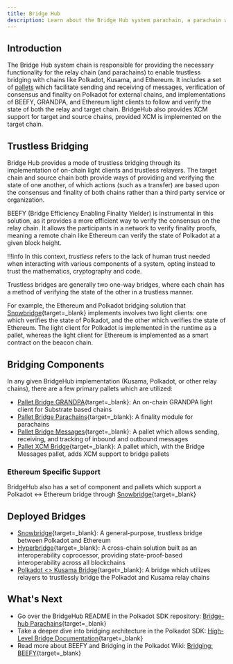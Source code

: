 ```yaml
---
title: Bridge Hub
description: Learn about the Bridge Hub system parachain, a parachain which facilitates the interactions from Polkadot to the rest of Web3.
---
```


## Introduction

The Bridge Hub system chain is responsible for providing the necessary functionality for the relay chain (and parachains) 
to enable trustless bridging with chains like Polkadot, Kusama, and Ethereum. It includes a set of [pallets](../../glossary.md#pallet) which facilitate sending and receiving of messages, verification of consensus and finality on Polkadot for external chains, and implementations of BEEFY, GRANDPA, and Ethereum light clients to follow and verify the state of both the relay and target chain. BridgeHub also provides XCM support for target and source chains, provided XCM is implemented on the target chain.

## Trustless Bridging

Bridge Hub provides a mode of trustless bridging through its implementation of on-chain light clients and trustless relayers. The target chain and source chain both provide ways of providing and verifying the state of one another, of which actions (such as a transfer) are based upon the consensus and finality of both chains rather than a third party service or organization.

BEEFY (Bridge Efficiency Enabling Finality Yielder) is instrumental in this solution, as it provides a more efficient way to verify the consensus on the relay chain. It allows the participants in a network to verify finality proofs, meaning a remote chain like Ethereum can verify the state of Polkadot at a given block height.

!!!info
    In this context, *trustless* refers to the lack of human trust needed when interacting with various components of a system, opting instead to trust the mathematics, cryptography and code.

Trustless bridges are generally two one-way bridges, where each chain has a method of verifying the state of the other in a trustless manner.

For example, the Ethereum and Polkadot bridging solution that [Snowbridge](https://docs.snowbridge.network/){target=_blank} implements involves two light clients: one which verifies the state of Polkadot, and the other which verifies the state of Ethereum. The light client for Polkadot is implemented in the runtime as a pallet, whereas the light client for Ethereum is implemented as a smart contract on the beacon chain.

## Bridging Components

In any given BridgeHub implementation (Kusama, Polkadot, or other relay chains), there are a few primary pallets which are utilized:

- [Pallet Bridge GRANDPA](https://paritytech.github.io/polkadot-sdk/master/pallet_bridge_grandpa/index.html){target=_blank}: An on-chain GRANDPA light client for Substrate based chains
- [Pallet Bridge Parachains](https://paritytech.github.io/polkadot-sdk/master/pallet_bridge_parachains/index.html){target=_blank}: A finality module for parachains
- [Pallet Bridge Messages](https://paritytech.github.io/polkadot-sdk/master/pallet_bridge_grandpa/index.html){target=_blank}: A pallet which allows sending, receiving, and tracking of inbound and outbound messages 
- [Pallet XCM Bridge](https://paritytech.github.io/polkadot-sdk/master/pallet_xcm_bridge_hub/index.html){target=_blank}: A pallet which, with the Bridge Messages pallet, adds XCM support to bridge pallets

### Ethereum Specific Support

BridgeHub also has a set of component and pallets which support a Polkadot <-> Ethereum bridge through [Snowbridge](https://github.com/Snowfork/snowbridge){target=_blank}

## Deployed Bridges

- [Snowbridge](https://wiki.polkadot.network/docs/learn-snowbridge){target=_blank}: A general-purpose, trustless bridge between Polkadot and Ethereum
- [Hyperbridge](https://wiki.polkadot.network/docs/learn-hyperbridge){target=_blank}: A cross-chain solution built as an interoperability coprocessor, providing state-proof-based interoperability across all blockchains
- [Polkadot <> Kusama Bridge](https://wiki.polkadot.network/docs/learn-dot-ksm-bridge){target=_blank}: A bridge which utilizes relayers to trustlessly bridge the Polkadot and Kusama relay chains

## What's Next

- Go over the BridgeHub README in the Polkadot SDK repository: [Bridge-hub Parachains](https://github.com/paritytech/polkadot-sdk/blob/master/cumulus/parachains/runtimes/bridge-hubs/README.md){target=_blank}
- Take a deeper dive into bridging architecture in the Polkadot SDK: [High-Level Bridge Documentation](https://github.com/paritytech/polkadot-sdk/blob/master/bridges/docs/high-level-overview.md){target=_blank}
- Read more about BEEFY and Bridging in the Polkadot Wiki: [Bridging: BEEFY](https://wiki.polkadot.network/docs/learn-consensus#bridging-beefy){target=_blank}
